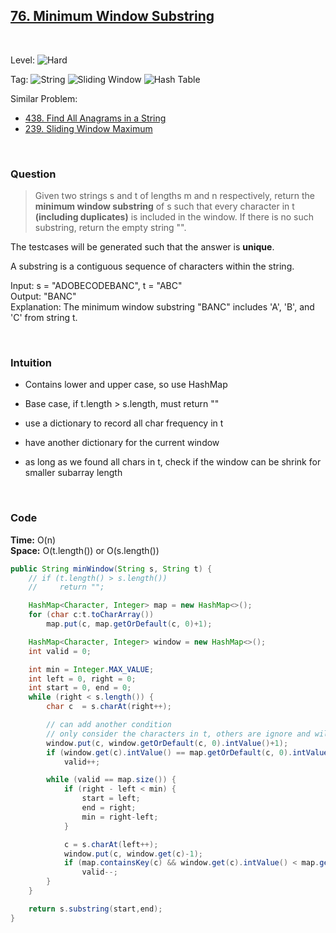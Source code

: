 ## [76. Minimum Window Substring](https://leetcode.com/problems/minimum-window-substring/)

<br>

Level:
![Hard](https://img.shields.io/badge/-Hard-e60000)

Tag:
![String](https://img.shields.io/badge/-String-4da6ff)
![Sliding Window](https://img.shields.io/badge/-Sliding_Window-9966ff)
![Hash Table](https://img.shields.io/badge/-Hash_Table-0073e6)

Similar Problem:

- [438. Find All Anagrams in a String](0438.md)
- [239. Sliding Window Maximum](0239.md)

<br>

### Question

> Given two strings s and t of lengths m and n respectively, return the **minimum window substring** of s such that every character in t **(including duplicates)** is included in the window. If there is no such substring, return the empty string "".

The testcases will be generated such that the answer is **unique**.

A substring is a contiguous sequence of characters within the string.

Input: s = "ADOBECODEBANC", t = "ABC"  
Output: "BANC"  
Explanation: The minimum window substring "BANC" includes 'A', 'B', and 'C' from string t.

<br>

### Intuition

- Contains lower and upper case, so use HashMap

- Base case, if t.length > s.length, must return ""
- use a dictionary to record all char frequency in t
- have another dictionary for the current window
- as long as we found all chars in t, check if the window can be shrink for smaller subarray length

<br>

### Code

**Time:** O(n)  
**Space:** O(t.length()) or O(s.length())

```java
public String minWindow(String s, String t) {
    // if (t.length() > s.length())
    //     return "";

    HashMap<Character, Integer> map = new HashMap<>();
    for (char c:t.toCharArray())
        map.put(c, map.getOrDefault(c, 0)+1);

    HashMap<Character, Integer> window = new HashMap<>();
    int valid = 0;

    int min = Integer.MAX_VALUE;
    int left = 0, right = 0;
    int start = 0, end = 0;
    while (right < s.length()) {
        char c  = s.charAt(right++);

        // can add another condition
        // only consider the characters in t, others are ignore and will not be put in hashmap
        window.put(c, window.getOrDefault(c, 0).intValue()+1);
        if (window.get(c).intValue() == map.getOrDefault(c, 0).intValue())
            valid++;

        while (valid == map.size()) {
            if (right - left < min) {
                start = left;
                end = right;
                min = right-left;
            }

            c = s.charAt(left++);
            window.put(c, window.get(c)-1);
            if (map.containsKey(c) && window.get(c).intValue() < map.get(c).intValue())
                valid--;
        }
    }

    return s.substring(start,end);
}
```

